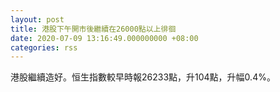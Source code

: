 ```yaml
---
layout: post
title: 港股下午開市後繼續在26000點以上徘徊
date: 2020-07-09 13:16:49.000000000 +08:00
categories: rss
---
```


港股繼續造好。恒生指數較早時報26233點，升104點，升幅0.4%。
